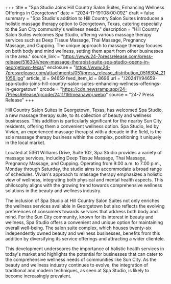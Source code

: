 +++
title = "Spa Studio Joins Hill Country Salon Suites, Enhancing Wellness Offerings in Georgetown"
date = "2024-11-19T08:00:09Z"
draft = false
summary = "Spa Studio's addition to Hill Country Salon Suites introduces a holistic massage therapy option to Georgetown, Texas, catering especially to the Sun City community's wellness needs."
description = "Hill Country Salon Suites welcomes Spa Studio, offering various massage therapy services such as Deep Tissue Massage, Thai Massage, Pregnancy Massage, and Cupping. The unique approach to massage therapy focuses on both body and mind wellness, setting them apart from other businesses in the area."
source_link = "https://www.24-7pressrelease.com/press-release/516304/new-massage-therapist-suite-spa-studio-opens-in-georgetown-texas"
enclosure = "https://www.24-7pressrelease.com/attachments/051/press_release_distribution_0516304_211056.jpg"
article_id = 94659
feed_item_id = 8696
url = "/202411/94659-spa-studio-joins-hill-country-salon-suites-enhancing-wellness-offerings-in-georgetown"
qrcode = "https://cdn.newsramp.app/24-7PressRelease/qrcode/2411/19/meanawnj.webp"
source = "24-7 Press Release"
+++

<p>Hill Country Salon Suites in Georgetown, Texas, has welcomed Spa Studio, a new massage therapy suite, to its collection of beauty and wellness businesses. This addition is particularly significant for the nearby Sun City residents, offering them a convenient wellness option. Spa Studio, led by Vivian, an experienced massage therapist with a decade in the field, is the sole massage therapy business within the complex, positioning it uniquely in the local market.</p><p>Located at 5361 Williams Drive, Suite 102, Spa Studio provides a variety of massage services, including Deep Tissue Massage, Thai Massage, Pregnancy Massage, and Cupping. Operating from 9:00 a.m. to 7:00 p.m., Monday through Saturday, the studio aims to accommodate a broad range of schedules. Vivian's approach to massage therapy emphasizes a holistic view of wellness, integrating both physical and mental health aspects. This philosophy aligns with the growing trend towards comprehensive wellness solutions in the beauty and wellness industry.</p><p>The inclusion of Spa Studio at Hill Country Salon Suites not only enriches the wellness services available in Georgetown but also reflects the evolving preferences of consumers towards services that address both body and mind. For the Sun City community, known for its interest in beauty and wellness, Spa Studio offers a convenient and unique option for maintaining overall well-being. The salon suite complex, which houses twenty-six independently owned beauty and wellness businesses, benefits from this addition by diversifying its service offerings and attracting a wider clientele.</p><p>This development underscores the importance of holistic health services in today's market and highlights the potential for businesses that can cater to the comprehensive wellness needs of communities like Sun City. As the beauty and wellness industry continues to evolve, the integration of traditional and modern techniques, as seen at Spa Studio, is likely to become increasingly prevalent.</p>